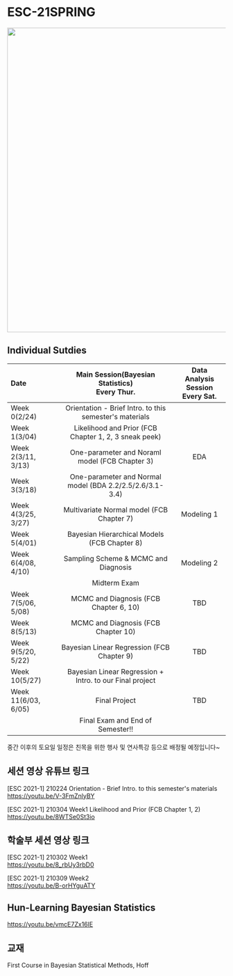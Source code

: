 # ESC-21SPRING
<img src="https://raw.githubusercontent.com/YonseiESC/ESC21-WINTER/master/img/1.png" width = "700" height="700">

## Individual Sutdies

| Date | Main Session(Bayesian Statistics) <br> Every Thur.| Data Analysis Session <br> Every Sat.|
|:-------|:-----------------------:|:---------------------:|
|Week 0(2/24)| Orientation - Brief Intro. to this semester's materials ||
|Week 1(3/04)| Likelihood and Prior (FCB Chapter 1, 2, 3 sneak peek) ||
|Week 2(3/11, 3/13)| One-parameter and Noraml model (FCB Chapter 3)|EDA|
|Week 3(3/18)| One-parameter and Normal model (BDA 2.2/2.5/2.6/3.1-3.4)||
|Week 4(3/25, 3/27)| Multivariate Normal model (FCB Chapter 7)|Modeling 1|
|Week 5(4/01)| Bayesian Hierarchical Models (FCB Chapter 8)||
|Week 6(4/08, 4/10)| Sampling Scheme & MCMC and Diagnosis |Modeling 2|
|| Midterm Exam ||
|Week 7(5/06, 5/08)| MCMC and Diagnosis (FCB Chapter 6, 10)| TBD |
|Week 8(5/13)| MCMC and Diagnosis (FCB Chapter 10)| |
|Week 9(5/20, 5/22)| Bayesian Linear Regression (FCB Chapter 9)| TBD|
|Week 10(5/27)| Bayesian Linear Regression + Intro. to our Final project||
|Week 11(6/03, 6/05)|Final Project| TBD|
||Final Exam and End of Semester!!||

중간 이후의 토요일 일정은 친목을 위한 행사 및 연사특강 등으로 배정될 예정입니다~

## 세션 영상 유튜브 링크
[ESC 2021-1] 210224 Orientation - Brief Intro. to this semester's materials <br>
https://youtu.be/V-3FmZnlyBY

[ESC 2021-1] 210304 Week1 Likelihood and Prior (FCB Chapter 1, 2) <br>
https://youtu.be/8WTSe0St3io

## 학술부 세션 영상 링크
[ESC 2021-1] 210302 Week1<br>
https://youtu.be/8_rbUy3rbD0

[ESC 2021-1] 210309 Week2<br>
https://youtu.be/B-orHYguATY

## Hun-Learning Bayesian Statistics
https://youtu.be/vmcE7Zx16lE

## 교재
First Course in Bayesian Statistical Methods, Hoff
